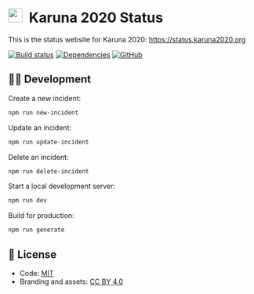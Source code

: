 <h1><img alt="" src="https://cdn.karuna2020.org/icon-colored.svg" height="29">&nbsp; Karuna 2020 Status</h1>

This is the status website for Karuna 2020: https://status.karuna2020.org

[![Build status](https://img.shields.io/github/workflow/status/Karuna2020/status/Build%20site?label=Build%20CI&logo=github)](https://github.com/Karuna2020/status/actions)
[![Dependencies](https://img.shields.io/david/Karuna2020/status)](https://david-dm.org/Karuna2020/status)
[![GitHub](https://img.shields.io/github/license/Karuna2020/status)](https://github.com/Karuna2020/status/blob/master/LICENSE)

## 👩‍💻 Development

Create a new incident:

```bash
npm run new-incident
```

Update an incident:

```bash
npm run update-incident
```

Delete an incident:

```bash
npm run delete-incident
```

Start a local development server:

```bash
npm run dev
```

Build for production:

```bash
npm run generate
```

## 📄 License

-   Code: [MIT](./LICENSE)
-   Branding and assets: [CC BY 4.0](https://creativecommons.org/licenses/by/4.0/)
